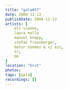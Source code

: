 ```yaml
---
title: "gala#37"
date: 2008-11-13
publishDate: 2008-11-13
artists: [
    els viaene,
    laura mello
    manuel knapp,
    stefan fraunberger,
    batur sonmez & vj azz,
    tr,
    bb
]
location: "brut"
photos:
tags: [gala]
recordings: []
---
```

